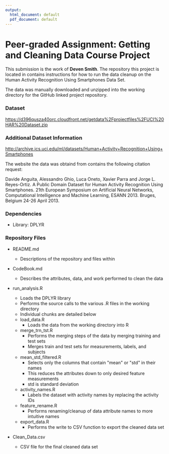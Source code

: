 ```yaml
---
output:
  html_document: default
  pdf_document: default
---
```

# **Peer-graded Assignment: Getting and Cleaning Data Course Project**
This submission is the work of **Deven Smith**.  The repository this project is
located in contains instructions for how to run the data cleanup on the 
Human Activity Recognition Using Smartphones Data Set.

The data was manually downloaded and unzipped into the working directory for
the GitHub linked project repository.

### Dataset
https://d396qusza40orc.cloudfront.net/getdata%2Fprojectfiles%2FUCI%20HAR%20Dataset.zip

### Additional Dataset Information
http://archive.ics.uci.edu/ml/datasets/Human+Activity+Recognition+Using+Smartphones

The website the data was obtaind from contains the following citation request:

Davide Anguita, Alessandro Ghio, Luca Oneto, Xavier Parra and 
Jorge L. Reyes-Ortiz. A Public Domain Dataset for 
Human Activity Recognition Using Smartphones. 
21th European Symposium on Artificial Neural Networks, 
Computational Intelligence and Machine Learning, 
ESANN 2013. Bruges, Belgium 24-26 April 2013.

### Dependencies
- Library: DPLYR

### Repository Files
- README.md
  - Descriptions of the repository and files within
  
- CodeBook.md
  - Describes the attributes, data, and work performed to clean the data

- run_analysis.R
  - Loads the DPLYR library
  - Performs the source calls to the various .R files in the working directory
  - Individual chunks are detailed below
  - load_data.R
    - Loads the data from the working directory into R
  - merge_trn_tst.R
    - Performs the merging steps of the data by merging training and test sets
    - Merges train and test sets for measurements, labels, and subjects
  - mean_std_filtered.R
    - Selects only the columns that contain "mean" or "std" in their names
    - This reduces the attributes down to only desired feature measurements
    - std is standard deviation
  - activity_names.R
    - Labels the dataset with activity names by replacing the activity IDs
  - feature_rename.R
    - Performs renaming/cleanup of data attribute names to more intuitive names
  - export_data.R
    - Performs the write to CSV function to export the cleaned data set
    
- Clean_Data.csv
  - CSV file for the final cleaned data set